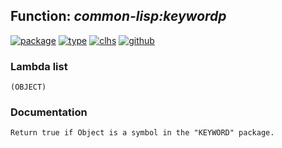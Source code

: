 ## Function: ***common-lisp:keywordp***
[![package](https://img.shields.io/badge/Package-COMMON--LISP-5f9ea0.svg?style=social&colorA=999999)](../) [![type](https://img.shields.io/badge/Type-Function-5f9ea0.svg?style=social&colorA=999999)](../#function) [![clhs](https://img.shields.io/badge/CLHS-KEYWORDP-5f9ea0.svg?style=social&colorA=999999)](http://www.lispworks.com/documentation/HyperSpec/Body/f_kwdp.htm) [![github](https://img.shields.io/badge/GitHub-View_the_source-5f9ea0.svg?style=social&colorA=999999&logo=github)](https://github.com/sbcl/sbcl/blob/master/src/code/symbol.lisp/) 
### Lambda list
```
(OBJECT)
```
### Documentation
```
Return true if Object is a symbol in the "KEYWORD" package.
```
